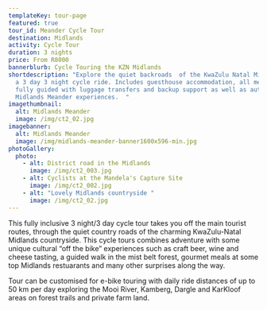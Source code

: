```yaml
---
templateKey: tour-page
featured: true
tour_id: Meander Cycle Tour
destination: Midlands
activity: Cycle Tour
duration: 3 nights
price: From R8000
bannerblurb: Cycle Touring the KZN Midlands
shortdescription: "Explore the quiet backroads  of the KwaZulu Natal Midlands on
  a 3 day 3 night cycle ride. Includes guesthouse accommodation, all meals,
  fully guided with luggage transfers and backup support as well as authentic
  Midlands Meander experiences.  "
imagethumbnail:
  alt: Midlands Meander
  image: /img/ct2_02.jpg
imagebanner:
  alt: Midlands Meander
  image: /img/midlands-meander-banner1600x596-min.jpg
photoGallery:
  photo:
    - alt: District road in the Midlands
      image: /img/ct2_003.jpg
    - alt: Cyclists at the Mandela's Capture Site
      image: /img/ct2_002.jpg
    - alt: "Lovely Midlands countryside "
      image: /img/ct2_02.jpg
---
```

This fully inclusive 3 night/3 day cycle tour takes you off the main tourist routes, through the quiet country roads of the charming KwaZulu-Natal Midlands countryside. This cycle tours combines adventure with some unique cultural “off the bike” experiences such as craft beer, wine  and cheese tasting, a guided walk in the mist belt forest, gourmet meals at some top Midlands restuarants and many other surprises along the way.

Tour can be customised for e-bike touring with daily ride distances of up to 50 km per day exploring the Mooi River, Kamberg, Dargle and KarKloof areas on forest trails and private farm land.